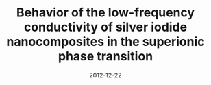 ---
layout: publication
title: "Behavior of the low-frequency conductivity of silver iodide nanocomposites in the superionic phase transition"
authors: "T. Vergentev, E. Koroleva, D. Kurdukov, A. Naberezhnov, A. Filimonov"
date: 2012-12-22
year: 2012
journal: Physics of the Solid State
source: http://journals.ioffe.ru/ftt/2013/01/page-157.html.ru
---